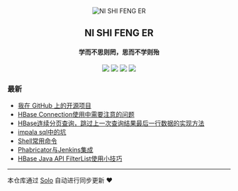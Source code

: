 <p align="center"><img alt="NI SHI FENG ER" src="https://img.hacpai.com/file/2019/10/uugai.com1572243533893-e7962a93.png"></p><h2 align="center">
NI SHI FENG ER
</h2>

<h4 align="center">学而不思则罔，思而不学则殆</h4>
<p align="center"><a title="NI SHI FENG ER" target="_blank" href="https://github.com/nishifenger/solo-blog"><img src="https://img.shields.io/github/last-commit/nishifenger/solo-blog.svg?style=flat-square&color=FF9900"></a>
<a title="GitHub repo size in bytes" target="_blank" href="https://github.com/nishifenger/solo-blog"><img src="https://img.shields.io/github/repo-size/nishifenger/solo-blog.svg?style=flat-square"></a>
<a title="Solo Version" target="_blank" href="https://github.com/b3log/solo/releases"><img src="https://img.shields.io/badge/solo-3.6.5-f1e05a.svg?style=flat-square&color=blueviolet"></a>
<a title="Hits" target="_blank" href="https://github.com/b3log/hits"><img src="https://hits.b3log.org/nishifenger/solo-blog.svg"></a></p>

### 最新

* [我在 GitHub 上的开源项目](http://www.yamsunshine.club/my-github-repos)
* [HBase Connection使用中需要注意的问题](http://www.yamsunshine.club/articles/2019/10/28/1572231094567.html)
* [HBase连续分页查询，跳过上一次查询结果最后一行数据的实现方法](http://www.yamsunshine.club/articles/2019/10/28/1572226503511.html)
* [impala sql中的坑](http://www.yamsunshine.club/articles/2019/10/27/1572149986245.html)
* [Shell常用命令](http://www.yamsunshine.club/articles/2019/10/25/1571996048129.html)
* [Phabricator与Jenkins集成](http://www.yamsunshine.club/articles/2019/10/16/1571192591454.html)
* [HBase Java API FilterList使用小技巧](http://www.yamsunshine.club/articles/2019/10/15/1571125840521.html)



---

本仓库通过 [Solo](https://github.com/b3log/solo) 自动进行同步更新 ❤️ 